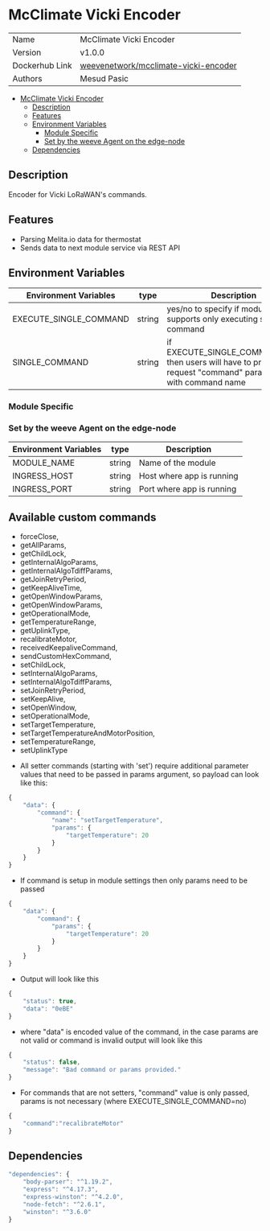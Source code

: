 # McClimate Vicki Encoder

|                |                                          |
| -------------- | ---------------------------------------- |
| Name           | McClimate Vicki Encoder                  |
| Version        | v1.0.0                                   |
| Dockerhub Link | [weevenetwork/mcclimate-vicki-encoder](https://hub.docker.com/r/weevenetwork/mcclimate-vicki-encoder) |
| Authors        | Mesud Pasic                              |

- [McClimate Vicki Encoder](#mcclimate-vicki-encoder)
  - [Description](#description)
  - [Features](#features)
  - [Environment Variables](#environment-variables)
    - [Module Specific](#module-specific)
    - [Set by the weeve Agent on the edge-node](#set-by-the-weeve-agent-on-the-edge-node)
  - [Dependencies](#dependencies)

## Description

Encoder for Vicki LoRaWAN's commands.

## Features

- Parsing Melita.io data for thermostat
- Sends data to next module service via REST API

## Environment Variables

| Environment Variables | type | Description |
| --- | --- | --- |
| EXECUTE_SINGLE_COMMAND | string | yes/no to specify if module supports only executing single command |
| SINGLE_COMMAND | string | if EXECUTE_SINGLE_COMMAND=no, then users will have to provide in request "command" parameter with command name |

### Module Specific

### Set by the weeve Agent on the edge-node

| Environment Variables | type | Description |
| --- | --- | --- |
| MODULE_NAME | string | Name of the module |
| INGRESS_HOST | string | Host where app is running |
| INGRESS_PORT | string | Port where app is running |

## Available custom commands

- forceClose,
- getAllParams,
- getChildLock,
- getInternalAlgoParams,
- getInternalAlgoTdiffParams,
- getJoinRetryPeriod,
- getKeepAliveTime,
- getOpenWindowParams,
- getOpenWindowParams,
- getOperationalMode,
- getTemperatureRange,
- getUplinkType,
- recalibrateMotor,
- receivedKeepaliveCommand,
- sendCustomHexCommand,
- setChildLock,
- setInternalAlgoParams,
- setInternalAlgoTdiffParams,
- setJoinRetryPeriod,
- setKeepAlive,
- setOpenWindow,
- setOperationalMode,
- setTargetTemperature,
- setTargetTemperatureAndMotorPosition,
- setTemperatureRange,
- setUplinkType

* All setter commands (starting with 'set') require additional parameter values that need to be passed in params argument, so payload can look like this:

```js
{
	"data": {
		"command": {
			"name": "setTargetTemperature",
			"params": {
				"targetTemperature": 20
			}
		}
	}
}
```

- If command is setup in module settings then only params need to be passed

```js
{
	"data": {
		"command": {
			"params": {
				"targetTemperature": 20
			}
		}
	}
}
```

- Output will look like this

```js
{
	"status": true,
	"data": "0eBE"
}
```

- where "data" is encoded value of the command, in the case params are not valid or command is invalid output will look like this

```js
{
	"status": false,
	"message": "Bad command or params provided."
}
```

- For commands that are not setters, "command" value is only passed, params is not necessary (where EXECUTE_SINGLE_COMMAND=no)

```js
{
	"command":"recalibrateMotor"
}
```

## Dependencies

```js
"dependencies": {
    "body-parser": "^1.19.2",
    "express": "^4.17.3",
    "express-winston": "^4.2.0",
    "node-fetch": "^2.6.1",
    "winston": "^3.6.0"
}
```
